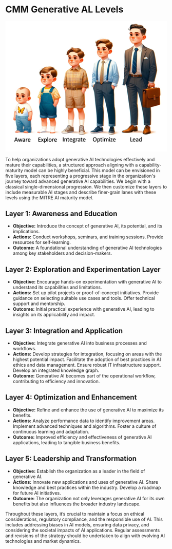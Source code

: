 # CMM Generative AL Levels

![](img/human-five-stage-model-labels.png)

To help organizations adopt generative AI technologies effectively and mature their capabilities, 
a structured approach aligning with a capability-maturity model can be highly beneficial. 
This model can be envisioned in five layers, each representing a progressive stage in the organization's journey toward advanced generative AI capabilities.  We begin with a classical single-dimensional progression.  We then customize
these layers to include measurable AI stages and describe finer-grain lanes with these levels using the MITRE AI maturity model.

## Layer 1: Awareness and Education

   - **Objective:** Introduce the concept of generative AI, its potential, and its implications.
   - **Actions:** Conduct workshops, seminars, and training sessions. Provide resources for self-learning.
   - **Outcome:** A foundational understanding of generative AI technologies among key stakeholders and decision-makers.

## Layer 2: Exploration and Experimentation Layer

   - **Objective:** Encourage hands-on experimentation with generative AI to understand its capabilities and limitations.
   - **Actions:** Set up pilot projects or proof-of-concept initiatives. Provide guidance on selecting suitable use cases and tools. Offer technical support and mentorship.
   - **Outcome:** Initial practical experience with generative AI, leading to insights on its applicability and impact.

## Layer 3: Integration and Application

   - **Objective:** Integrate generative AI into business processes and workflows.
   - **Actions:** Develop strategies for integration, focusing on areas with the highest potential impact. Facilitate the adoption of best practices in AI ethics and data management. Ensure robust IT infrastructure support.  Develop an integrated knowledge graph.
   - **Outcome:** Generative AI becomes part of the operational workflow, contributing to efficiency and innovation.

## Layer 4: Optimization and Enhancement

   - **Objective:** Refine and enhance the use of generative AI to maximize its benefits.
   - **Actions:** Analyze performance data to identify improvement areas. Implement advanced techniques and algorithms. Foster a culture of continuous learning and adaptation.
   - **Outcome:** Improved efficiency and effectiveness of generative AI applications, leading to tangible business benefits.

## Layer 5: Leadership and Transformation

   - **Objective:** Establish the organization as a leader in the field of generative AI.
   - **Actions:** Innovate new applications and uses of generative AI. Share knowledge and best practices within the industry. Develop a roadmap for future AI initiatives.
   - **Outcome:** The organization not only leverages generative AI for its own benefits but also influences the broader industry landscape.

Throughout these layers, it’s crucial to maintain a focus on ethical considerations, regulatory compliance, and the responsible use of AI. This includes addressing biases in AI models, ensuring data privacy, and considering the societal impacts of AI applications. Regular assessments and revisions of the strategy should be undertaken to align with evolving AI technologies and market dynamics.
